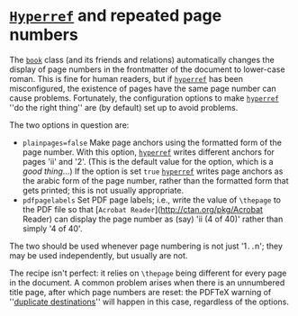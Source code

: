 # [`Hyperref`](http://ctan.org/pkg/Hyperref) and repeated page numbers

The [`book`](http://ctan.org/pkg/book) class (and its friends and relations) automatically
changes the display of page numbers in the frontmatter of the document
to lower-case roman.  This is fine for human readers, but if
[`hyperref`](http://ctan.org/pkg/hyperref) has been misconfigured, the existence of pages have
the same page number can cause problems.  Fortunately, the
configuration options to make [`hyperref`](http://ctan.org/pkg/hyperref) ''do the right
thing'' are (by default) set up to avoid problems.

The two options in question are:

- `plainpages=false` Make page anchors using the
  formatted form of the page number.  With this option,
  [`hyperref`](http://ctan.org/pkg/hyperref) writes different anchors for pages 'ii' and '2'.
  (This is the default value for the option, which is a 
  _good thing_&hellip;)
  If the option is set `true` [`hyperref`](http://ctan.org/pkg/hyperref) writes page
  anchors as the arabic form of the page number, rather than the
  formatted form that gets printed; this is not usually appropriate.
- `pdfpagelabels` Set PDF page labels; i.e.,
  write the value of `\thepage` to the PDF file so that
  [`Acrobat Reader`](http://ctan.org/pkg/Acrobat Reader) can display the page number as (say) 'ii (4
  of 40)' rather than simply '4 of 40'.

The two should be used whenever page numbering is not just
'1`..`n'; they may be used independently, but
usually are not.

The recipe isn't perfect: it relies on `\thepage` being different
for every page in the document.  A common problem arises when there is
an unnumbered title page, after which page numbers are reset: the
PDFTeX warning of ''[duplicate destinations](./FAQ-hyperdupdest.html)''
will happen in this case, regardless of the options.

